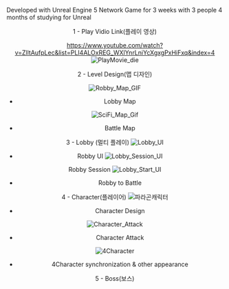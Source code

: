 Developed with Unreal Engine 5 Network Game for 3 weeks with 3 people
4 months of studying for Unreal
<div align="center">
1 - Play Vidio Link(플레이 영상)

https://www.youtube.com/watch?v=ZlltAufpLec&list=PLI4ALOxREG_WXlYnrLniYcXgxgPxHiFxq&index=4
![PlayMovie_die](https://github.com/user-attachments/assets/ff209528-3571-4b29-9d5d-a6c639f8e460)


2 - Level Design(맵 디자인)

![Robby_Map_GIF](https://github.com/user-attachments/assets/9e5fb97c-6c97-460e-81d4-eaf96f12e769)

- Lobby Map 

  
![SciFi_Map_Gif](https://github.com/user-attachments/assets/3b3a98f2-204c-4ebb-a8f2-b58370e55ae9)

- Battle Map 

3 - Lobby (멀티 플레이)
![Lobby_UI](https://github.com/user-attachments/assets/d72d2778-7887-4503-a262-4bdca029bf92)
- Robby UI 
![Lobby_Session_UI](https://github.com/user-attachments/assets/7aff6212-7eca-4af2-a8a4-aef13da557f9)

 Robby Session 
![Lobby_Start_UI](https://github.com/user-attachments/assets/7c6e25a9-5515-40c5-8beb-d04621cd3917)
- Robby to Battle 

4 - Character(플레이어)
![파라곤캐릭터](https://github.com/user-attachments/assets/14230d04-aeec-43b6-8167-f106728dcc3d)
- Character Design 

![Character_Attack](https://github.com/user-attachments/assets/1dab2373-4f7c-4862-bbd1-5cb6dbff5f2c)

- Character Attack 

![4Character](https://github.com/user-attachments/assets/991496fb-85f7-4af9-bc4f-a4474c6685a8)

- 4Character synchronization & other appearance

5 - Boss(보스)


</div>
  


